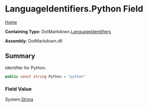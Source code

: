 <a name="_top"></a>

# LanguageIdentifiers\.Python Field

[Home](../../../README.md#_top)

**Containing Type**: DotMarkdown\.[LanguageIdentifiers](../README.md#_top)

**Assembly**: DotMarkdown\.dll

## Summary

Identifier for Python\.

```csharp
public const string Python = "python"
```

### Field Value

System\.[String](https://docs.microsoft.com/en-us/dotnet/api/system.string)